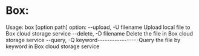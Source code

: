 Box:
===============================
Usage:
box [option path]
	option:
	--upload, -U filename                       Upload local file to Box cloud storage service
	--delete, -D filename                        Delete the file in Box cloud storage service
	--query, -Q keyword-----------------Query the file by keyword in Box cloud storage service
	